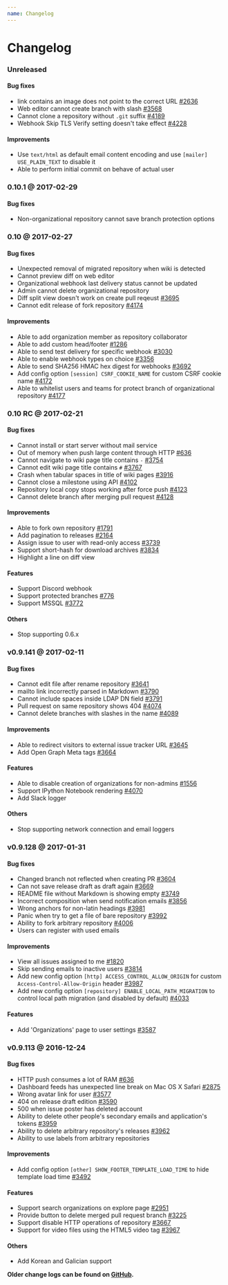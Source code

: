 ```yaml
---
name: Changelog
---
```


# Changelog

### Unreleased

#### Bug fixes

- link contains an image does not point to the correct URL [#2636](https://github.com/gogits/gogs/issues/2636)
- Web editor cannot create branch with slash [#3568](https://github.com/gogits/gogs/issues/3568)
- Cannot clone a repository without `.git` suffix [#4189](https://github.com/gogits/gogs/issues/4189)
- Webhook Skip TLS Verify setting doesn't take effect [#4228](https://github.com/gogits/gogs/issues/4228)

#### Improvements

- Use `text/html` as default email content encoding and use `[mailer] USE_PLAIN_TEXT` to disable it
- Able to perform initial commit on behave of actual user

### 0.10.1 @ 2017-02-29

#### Bug fixes

- Non-organizational repository cannot save branch protection options

### 0.10 @ 2017-02-27

#### Bug fixes

- Unexpected removal of migrated repository when wiki is detected
- Cannot preview diff on web editor
- Organizational webhook last delivery status cannot be updated
- Admin cannot delete organizational repository
- Diff split view doesn't work on create pull reqeust [#3695](https://github.com/gogits/gogs/issues/3695)
- Cannot edit release of fork repository [#4174](https://github.com/gogits/gogs/issues/4174)

#### Improvements

- Able to add organization member as repository collaborator
- Able to add custom head/footer [#1286](https://github.com/gogits/gogs/issues/1286)
- Able to send test delivery for specific webhook [#3030](https://github.com/gogits/gogs/issues/3030)
- Able to enable webhook types on choice [#3356](https://github.com/gogits/gogs/issues/3356)
- Able to send SHA256 HMAC hex digest for webhooks [#3692](https://github.com/gogits/gogs/issues/3692)
- Add config option `[session] CSRF_COOKIE_NAME` for custom CSRF cookie name [#4172](https://github.com/gogits/gogs/issues/4172)
- Able to whitelist users and teams for protect branch of organizational repository [#4177](https://github.com/gogits/gogs/issues/4177)

### 0.10 RC @ 2017-02-21

#### Bug fixes

- Cannot install or start server without mail service
- Out of memory when push large content through HTTP [#636](https://github.com/gogits/gogs/issues/636)
- Cannot navigate to wiki page title contains `-` [#3754](https://github.com/gogits/gogs/issues/3754)
- Cannot edit wiki page title contains `#` [#3767](https://github.com/gogits/gogs/issues/3767)
- Crash when tabular spaces in title of wiki pages [#3916](https://github.com/gogits/gogs/issues/3916)
- Cannot close a milestone using API [#4102](https://github.com/gogits/gogs/issues/4102)
- Repository local copy stops working after force push [#4123](https://github.com/gogits/gogs/issues/4123)
- Cannot delete branch after merging pull request [#4128](https://github.com/gogits/gogs/issues/4128)

#### Improvements

- Able to fork own repository [#1791](https://github.com/gogits/gogs/issues/1791)
- Add pagination to releases [#2164](https://github.com/gogits/gogs/issues/2164)
- Assign issue to user with read-only access [#3739](https://github.com/gogits/gogs/issues/3739)
- Support short-hash for download archives [#3834](https://github.com/gogits/gogs/issues/3834)
- Highlight a line on diff view

#### Features

- Support Discord webhook
- Support protected branches [#776](https://github.com/gogits/gogs/issues/776)
- Support MSSQL [#3772](https://github.com/gogits/gogs/pull/3772)

#### Others

- Stop supporting 0.6.x

### v0.9.141 @ 2017-02-11

#### Bug fixes

- Cannot edit file after rename repository [#3641](https://github.com/gogits/gogs/issues/3641)
- mailto link incorrectly parsed in Markdown [#3790](https://github.com/gogits/gogs/issues/3790)
- Cannot include spaces inside LDAP DN field [#3791](https://github.com/gogits/gogs/issues/3791)
- Pull request on same repository shows 404 [#4074](https://github.com/gogits/gogs/issues/4074)
- Cannot delete branches with slashes in the name [#4089](https://github.com/gogits/gogs/issues/4089)

#### Improvements

- Able to redirect visitors to external issue tracker URL [#3645](https://github.com/gogits/gogs/issues/3645)
- Add Open Graph Meta tags [#3664](https://github.com/gogits/gogs/pull/3664)

#### Features

- Able to disable creation of organizations for non-admins [#1556](https://github.com/gogits/gogs/issues/1556)
- Support IPython Notebook rendering [#4070](https://github.com/gogits/gogs/pull/4070)
- Add Slack logger

#### Others

- Stop supporting network connection and email loggers

### v0.9.128 @ 2017-01-31

#### Bug fixes

- Changed branch not reflected when creating PR [#3604](https://github.com/gogits/gogs/issues/3604)
- Can not save release draft as draft again [#3669](https://github.com/gogits/gogs/issues/3669)
- README file without Markdown is showing empty [#3749](https://github.com/gogits/gogs/issues/3749)
- Incorrect composition when send notification emails [#3856](https://github.com/gogits/gogs/issues/3856)
- Wrong anchors for non-latin headings [#3981](https://github.com/gogits/gogs/issues/3981)
- Panic when try to get a file of bare repository [#3992](https://github.com/gogits/gogs/issues/3992)
- Ability to fork arbitrary repository [#4006](https://github.com/gogits/gogs/issues/4006)
- Users can register with used emails

#### Improvements

- View all issues assigned to me [#1820](https://github.com/gogits/gogs/issues/1820)
- Skip sending emails to inactive users [#3814](https://github.com/gogits/gogs/issues/3814)
- Add new config option `[http] ACCESS_CONTROL_ALLOW_ORIGIN` for custom `Access-Control-Allow-Origin` header [#3987](https://github.com/gogits/gogs/issues/3987)
- Add new config option `[repository] ENABLE_LOCAL_PATH_MIGRATION` to control local path migration (and disabled by default) [#4033](https://github.com/gogits/gogs/issues/4033)

#### Features

- Add 'Organizations' page to user settings [#3587](https://github.com/gogits/gogs/pull/3587)

### v0.9.113 @ 2016-12-24

#### Bug fixes

- HTTP push consumes a lot of RAM [#636](https://github.com/gogits/gogs/issues/636)
- Dashboard feeds has unexpected line break on Mac OS X Safari [#2875](https://github.com/gogits/gogs/issues/2875)
- Wrong avatar link for user [#3577](https://github.com/gogits/gogs/issues/3577)
- 404 on release draft edition [#3590](https://github.com/gogits/gogs/issues/3590)
- 500 when issue poster has deleted account
- Ability to delete other people's secondary emails and application's tokens [#3959](https://github.com/gogits/gogs/issues/3959)
- Ability to delete arbitrary repository's releases [#3962](https://github.com/gogits/gogs/issues/3962)
- Ability to use labels from arbitrary repositories

#### Improvements

- Add config option `[other] SHOW_FOOTER_TEMPLATE_LOAD_TIME` to hide template load time [#3492](https://github.com/gogits/gogs/issues/3492)

#### Features

- Support search organizations on explore page [#2951](https://github.com/gogits/gogs/issues/2951)
- Provide button to delete merged pull request branch [#3225](https://github.com/gogits/gogs/pull/3225)
- Support disable HTTP operations of repository [#3667](https://github.com/gogits/gogs/pull/3667)
- Support for video files using the HTML5 video tag [#3967](https://github.com/gogits/gogs/pull/3967)

#### Others

- Add Korean and Galician support

**Older change logs can be found on [GitHub](https://github.com/gogits/gogs/releases?after=v0.9.113).**
